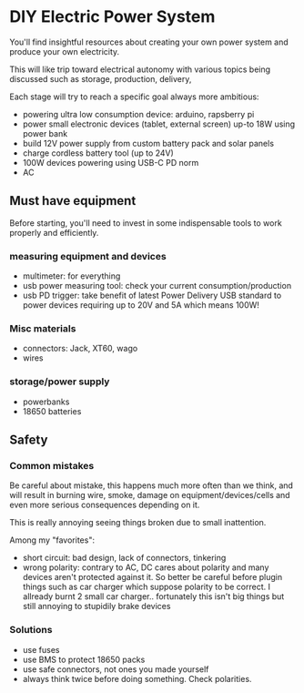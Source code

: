 # DIY Electric Power System

You'll find insightful resources about creating your own power system and produce your own electricity.

This will like trip toward electrical autonomy with various topics being discussed such as storage, production, delivery,

Each stage will try to reach a specific goal always more ambitious:
- powering ultra low consumption device: arduino, rapsberry pi
- power small electronic devices (tablet, external screen) up-to 18W using power bank
- build 12V power supply from custom battery pack and solar panels
- charge cordless battery tool (up to 24V)
- 100W devices powering using USB-C PD norm
- AC

## Must have equipment
Before starting, you'll need to invest in some indispensable tools to work properly and efficiently.

### measuring equipment and devices
- multimeter: for everything
- usb power measuring tool: check your current consumption/production
- usb PD trigger: take benefit of latest Power Delivery USB standard to power devices requiring up to 20V and 5A which means 100W!

### Misc materials
- connectors: Jack, XT60, wago
- wires

### storage/power supply
- powerbanks
- 18650 batteries

## Safety

### Common mistakes
Be careful about mistake, this happens much more often than we think, and will result in burning wire, 
smoke, damage on equipment/devices/cells and even more serious consequences depending on it.

This is really annoying seeing things broken due to small inattention.

Among my "favorites":
- short circuit: bad design, lack of connectors, tinkering
- wrong polarity: contrary to AC, DC cares about polarity and many devices aren't protected against it. 
So better be careful before plugin things such as car charger which suppose polarity to be correct. 
I allready burnt 2 small car charger.. fortunately this isn't big things but still annoying to stupidily brake devices

### Solutions
- use fuses
- use BMS to protect 18650 packs
- use safe connectors, not ones you made yourself 
- always think twice before doing something. Check polarities.
